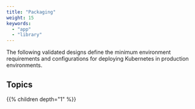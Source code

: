 ```yaml
---
title: "Packaging"
weight: 15
keywords:
  - "app"
  - "library"
---
```


The following validated designs define the minimum environment requirements and
configurations for deploying Kubernetes in production environments.

## Topics
{{% children depth="1" %}}

